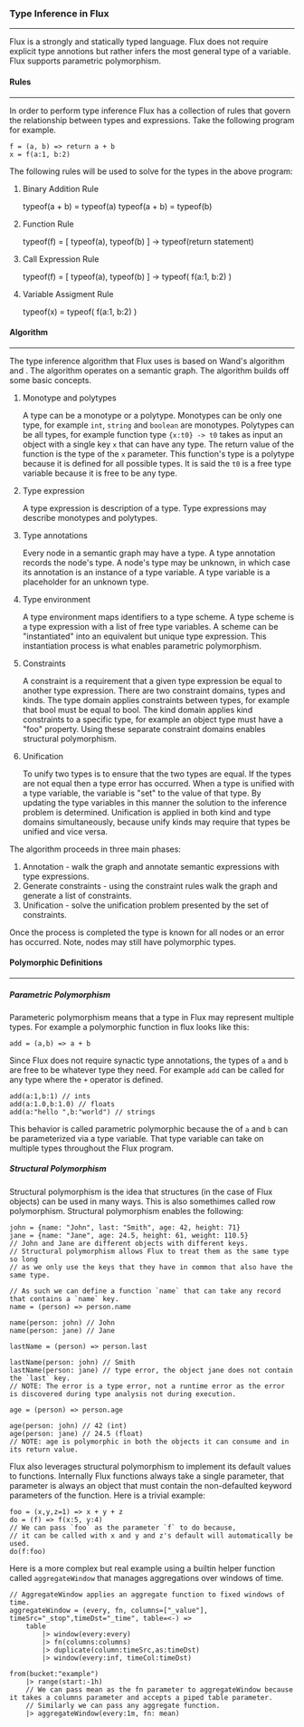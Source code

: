 ### Type Inference in Flux
--------------------------

Flux is a strongly and statically typed language.
Flux does not require explicit type annotions but rather infers the most general type of a variable.
Flux supports parametric polymorphism.

#### Rules
----------

In order to perform type inference Flux has a collection of rules that govern the relationship between types and expressions.
Take the following program for example.

```
f = (a, b) => return a + b
x = f(a:1, b:2)
```

The following rules will be used to solve for the types in the above program:

1. Binary Addition Rule

    typeof(a + b) = typeof(a)
    typeof(a + b) = typeof(b)

2. Function Rule

    typeof(f) = [ typeof(a), typeof(b) ] -> typeof(return statement)

3. Call Expression Rule

    typeof(f) = [ typeof(a), typeof(b) ] -> typeof( f(a:1, b:2) )

4. Variable Assigment Rule

    typeof(x) = typeof( f(a:1, b:2) )

#### Algorithm
--------------

The type inference algorithm that Flux uses is based on Wand's algorithm and .
The algorithm operates on a semantic graph.
The algorithm builds off some basic concepts.

1. Monotype and polytypes

    A type can be a monotype or a polytype.
    Monotypes can be only one type, for example `int`, `string` and `boolean` are monotypes.
    Polytypes can be all types, for example function type `{x:t0} -> t0` takes as input an object with a single key `x` that can have any type.
    The return value of the function is the type of the `x` parameter.
    This function's type is a polytype because it is defined for all possible types.
    It is said the `t0` is a free type variable because it is free to be any type.

2. Type expression

    A type expression is description of a type.
    Type expressions may describe monotypes and polytypes.

3. Type annotations

    Every node in a semantic graph may have a type.
    A type annotation records the node's type.
    A node's type may be unknown, in which case its annotation is an instance of a type variable.
    A type variable is a placeholder for an unknown type.

4. Type environment

    A type environment maps identifiers to a type scheme.
    A type scheme is a type expression with a list of free type variables.
    A scheme can be "instantiated" into an equivalent but unique type expression.
    This instantiation process is what enables parametric polymorphism.

5. Constraints

    A constraint is a requirement that a given type expression be equal to another type expression.
    There are two constraint domains, types and kinds. The type domain applies constraints between types, for example that bool must be equal to bool.
    The kind domain applies kind constraints to a specific type, for example an object type must have a "foo" property.
    Using these separate constraint domains enables structural polymorphism.

6. Unification

    To unify two types is to ensure that the two types are equal.
    If the types are not equal then a type error has occurred.
    When a type is unified with a type variable, the variable is "set" to the value of that type.
    By updating the type variables in this manner the solution to the inference problem is determined.
    Unification is applied in both kind and type domains simultaneously, because unify kinds may require that types be unified and vice versa.


The algorithm proceeds in three main phases:

1. Annotation - walk the graph and annotate semantic expressions with type expressions.
2. Generate constraints - using the constraint rules walk the graph and generate a list of constraints.
3. Unification - solve the unification problem presented by the set of constraints.

Once the process is completed the type is known for all nodes or an error has occurred.
Note, nodes may still have polymorphic types.

#### Polymorphic Definitions
--------------

##### Parametric Polymorphism

Parameteric polymorphism means that a type in Flux may represent multiple types.
For example a polymorphic function in flux looks like this:

    add = (a,b) => a + b

Since Flux does not require synactic type annotations, the types of `a` and `b` are free to be whatever type they need.
For example `add` can be called for any type where the `+` operator is defined.

    add(a:1,b:1) // ints
    add(a:1.0,b:1.0) // floats
    add(a:"hello ",b:"world") // strings

This behavior is called parametric polymorphic because the of `a` and `b` can be parameterized via a type variable.
That type variable can take on multiple types throughout the Flux program.


##### Structural Polymorphism

Structural polymorphism is the idea that structures (in the case of Flux objects) can be used in many ways.
This is also somethimes called row polymorphism.
Structural polymorphism enables the following:

    john = {name: "John", last: "Smith", age: 42, height: 71}
    jane = {name: "Jane", age: 24.5, height: 61, weight: 110.5}
    // John and Jane are different objects with different keys.
    // Structural polymorphism allows Flux to treat them as the same type so long
    // as we only use the keys that they have in common that also have the same type.

    // As such we can define a function `name` that can take any record that contains a `name` key.
    name = (person) => person.name

    name(person: john) // John
    name(person: jane) // Jane

    lastName = (person) => person.last

    lastName(person: john) // Smith
    lastName(person: jane) // type error, the object jane does not contain the `last` key.
    // NOTE: The error is a type error, not a runtime error as the error is discovered during type analysis not during execution.

    age = (person) => person.age

    age(person: john) // 42 (int)
    age(person: jane) // 24.5 (float)
    // NOTE: age is polymorphic in both the objects it can consume and in its return value.


Flux also leverages structural polymorphism to implement its default values to functions.
Internally Flux functions always take a single parameter, that parameter is always an object that must contain the non-defaulted keyword parameters of the function.
Here is a trivial example:

    foo = (x,y,z=1) => x + y + z
    do = (f) => f(x:5, y:4)
    // We can pass `foo` as the parameter `f` to do because,
    // it can be called with x and y and z's default will automatically be used.
    do(f:foo)

Here is a more complex but real example using a builtin helper function called `aggregateWindow` that manages aggregations over windows of time.
    
    // AggregateWindow applies an aggregate function to fixed windows of time.
    aggregateWindow = (every, fn, columns=["_value"], timeSrc="_stop",timeDst="_time", table=<-) =>
    	table
    		|> window(every:every)
    		|> fn(columns:columns)
    		|> duplicate(column:timeSrc,as:timeDst)
    		|> window(every:inf, timeCol:timeDst)

    from(bucket:"example")
        |> range(start:-1h)
        // We can pass mean as the fn parameter to aggregateWindow because it takes a columns parameter and accepts a piped table parameter.
        // Similarly we can pass any aggregate function.
        |> aggregateWindow(every:1m, fn: mean)


